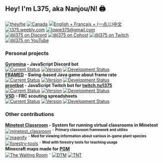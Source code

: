 ## Hey! I'm L375, aka Nanjou/N! 🖨️

[![they/he][pronouns]](https://pronouns.page/@l375)
[![Canada][country]][country]
[![English + Français + (一点儿)中文][lang]][lang]
[![l375.weebly.com][website]](https://l375.weebly.com)
[![lowie375@gmail.com][email]](mailto:lowie375@gmail.com)  
[![@l375 on Discord][discord]](https://discord.gg/Bsaz4r7)
[![@l375 on Cohost][cohost]](https://www.cohost.org/l375)
[![@l375 on Twitch][twitch]](https://twitch.tv/l375)
[![@l375 on YouTube][youtube]](https://www.youtube.com/@l375)

### Personal projects

**[Gyromina][gyr] - JavaScript Discord bot**  
[![Current Status][gyr-now]][gyr]
[![Version][gyr-ver]][gyr]
[![Development Status][gyr-dev]][gyr]  
**[FRAMED][frm] - Swing-based Java game about frame rate**  
[![Current Status][frm-now]][frm]
[![Version][frm-ver]][frm]
[![Development Status][frm-dev]][frm]  
**[prontbot][pbt] - JavaScript Twitch bot for [twitch.tv/l375](https://twitch.tv/l375)**  
[![Current Status][pbt-now]][pbt]
[![Version][pbt-ver]][pbt]
[![Development Status][pbt-dev]][pbt]  
**[VSD][vsd] - FRC scouting spreadsheets**  
[![Current Status][vsd-now]][vsd]
[![Version][vsd-ver]][vsd]
[![Development Status][vsd-dev]][vsd]

### Other contributions

**[Minetest Classroom](https://github.com/ubc-minetest-classroom/minetest_classroom) - System for running virtual classrooms in Minetest**  
[![minetest_classroom][mtc-mtc]](https://github.com/ubc-minetest-classroom/minetest_classroom) <sup>-</sup> <sup>**Primary classroom framework and utilies**</sup>  
[![magnify][mag-mtc]](https://github.com/ubc-minetest-classroom/magnify) <sup>-</sup> <sup>**Mod for viewing information about various in-game plant species**</sup>  
[![forestry-tools][for-mtc]](https://github.com/ubc-minetest-classroom/forestry-tools) <sup>-</sup> <sup>**Mod with forestry tools for teaching usage**</sup>  
**Minecraft maps made for [PGM](https://github.com/PGMDev/PGM)**  
[![The Waiting Room][pgm-twr-ver]][pgm-twr] <sup>-</sup> [![DTM](https://img.shields.io/badge/-DTM-blueviolet)][pgm-twr-xml] [![TNT](https://img.shields.io/badge/-TNT-red)][pgm-twr-xml]  

<!-- Badges -->
[pronouns]: https://img.shields.io/badge/they%2Fhe-e34fcd
[country]: https://img.shields.io/badge/canada-f24040
[lang]: https://img.shields.io/badge/en%2Ffr%2Fzh-f39316
[website]: https://img.shields.io/badge/https%3A%2F%2Fl375.weebly.com-009663
[email]: https://img.shields.io/badge/lowie375%40gmail.com-b84de6
[discord]: https://img.shields.io/badge/discord%20(casual)-%40l375-%235865F2
[cohost]: https://img.shields.io/badge/cohost%20(casual)-%40l375-%2383254F
[twitch]: https://img.shields.io/badge/twitch%20(casual)-%40l375-9146ff
[youtube]: https://img.shields.io/badge/youtube-%40l375-ff0000

[mtc-mtc]: https://img.shields.io/badge/minetest__classroom-contributor-blueviolet
[mag-mtc]: https://img.shields.io/badge/magnify-contributor-blueviolet
[for-mtc]: https://img.shields.io/badge/forestry--tools-contributor-blueviolet

[pgm-twr]: https://github.com/OvercastCommunity/CommunityMaps/tree/master/dtcm/standard/the_waiting_room
[pgm-twr-xml]: https://github.com/OvercastCommunity/CommunityMaps/tree/master/dtcm/standard/the_waiting_room/map.xml
[pgm-twr-ver]: https://img.shields.io/badge/dynamic/xml?url=https%3A%2F%2Fraw.githubusercontent.com%2FOvercastCommunity%2FCommunityMaps%2Fmaster%2Fdtcm%2Fstandard%2Fthe_waiting_room%2Fmap.xml&query=%2F%2Fmap%2Fversion&prefix=v&label=The%20Waiting%20Room
[pgm-dtm]: https://img.shields.io/badge/DTM-blueviolet
[pgm-tnt]: https://img.shields.io/badge/TNT-redviolet

[gyr]: https://github.com/lowie375/gyromina
[gyr-now]: https://img.shields.io/badge/online-18b319
[gyr-ver]: https://img.shields.io/github/package-json/v/lowie375/gyromina?label=
[gyr-dev]: https://img.shields.io/badge/low%20priority-yellowgreen
[frm]: https://github.com/lowie375/framed
[frm-now]: https://img.shields.io/badge/public-18b319
[frm-ver]: https://img.shields.io/badge/indev-orange
[frm-dev]: https://img.shields.io/badge/development%20paused-lightgrey
[pbt]: https://github.com/lowie375/prontbot
[pbt-now]: https://img.shields.io/badge/offline-lightgrey
[pbt-ver]: https://img.shields.io/github/package-json/v/lowie375/prontbot?label=
[pbt-dev]: https://img.shields.io/badge/development%20paused-lightgrey
[vsd]: https://github.com/lowie375/vsd
[vsd-now]: https://img.shields.io/badge/archived-blueviolet
[vsd-ver]: https://img.shields.io/badge/complete-blue
[vsd-dev]: https://img.shields.io/badge/working%20on%20docs-blue
